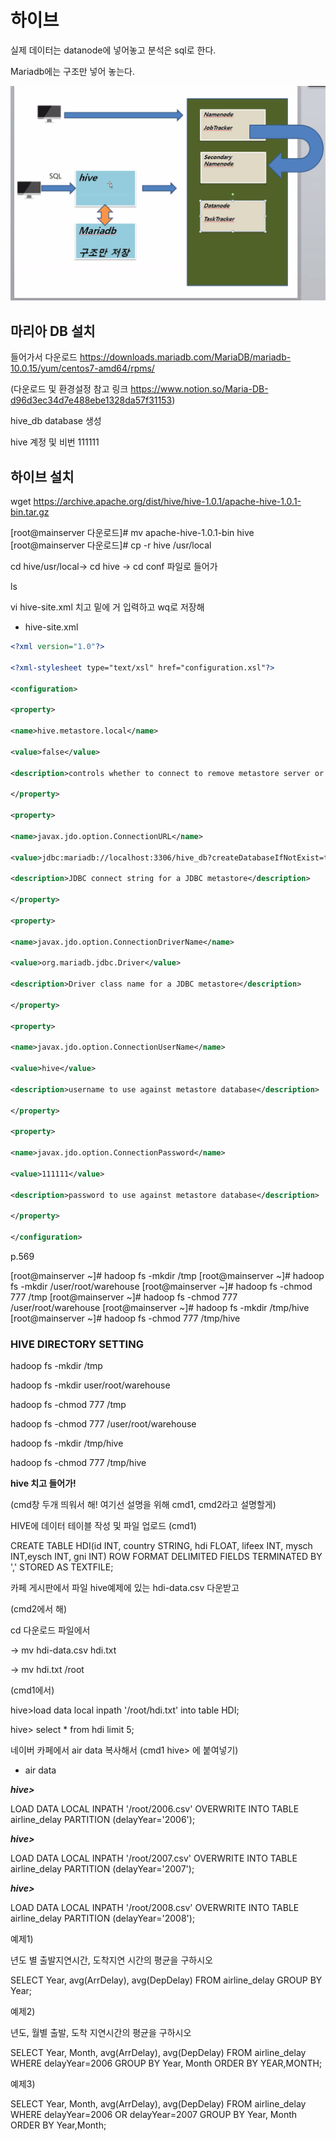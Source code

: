 # 하이브

실제 데이터는 datanode에 넣어놓고 분석은 sql로 한다.

Mariadb에는 구조만 넣어 놓는다.

![하이브](md-images/%ED%95%98%EC%9D%B4%EB%B8%8C.PNG)

## 마리아 DB 설치

들어가서 다운로드 https://downloads.mariadb.com/MariaDB/mariadb-10.0.15/yum/centos7-amd64/rpms/

(다운로드 및 환경설정 참고 링크 https://www.notion.so/Maria-DB-d96d3ec34d7e488ebe1328da57f31153)

hive_db database 생성

hive 계정 및 비번 111111

## 하이브 설치

wget https://archive.apache.org/dist/hive/hive-1.0.1/apache-hive-1.0.1-bin.tar.gz

[root@mainserver 다운로드]# mv apache-hive-1.0.1-bin hive [root@mainserver 다운로드]# cp -r hive /usr/local

cd hive/usr/local→ cd hive → cd conf 파일로 들어가

ls

vi hive-site.xml 치고 밑에 거 입력하고 wq로 저장해

- hive-site.xml

```xml
<?xml version="1.0"?>

<?xml-stylesheet type="text/xsl" href="configuration.xsl"?>

<configuration>

<property>

<name>hive.metastore.local</name>

<value>false</value>

<description>controls whether to connect to remove metastore server or open a new metastore server in Hive Client JVM</description>

</property>

<property>

<name>javax.jdo.option.ConnectionURL</name>

<value>jdbc:mariadb://localhost:3306/hive_db?createDatabaseIfNotExist=true</value>

<description>JDBC connect string for a JDBC metastore</description>

</property>

<property>

<name>javax.jdo.option.ConnectionDriverName</name>

<value>org.mariadb.jdbc.Driver</value>

<description>Driver class name for a JDBC metastore</description>

</property>

<property>

<name>javax.jdo.option.ConnectionUserName</name>

<value>hive</value>

<description>username to use against metastore database</description>

</property>

<property>

<name>javax.jdo.option.ConnectionPassword</name>

<value>111111</value>

<description>password to use against metastore database</description>

</property>

</configuration>
```

p.569

[root@mainserver ~]# hadoop fs -mkdir /tmp [root@mainserver ~]# hadoop fs -mkdir /user/root/warehouse [root@mainserver ~]# hadoop fs -chmod 777 /tmp [root@mainserver ~]# hadoop fs -chmod 777 /user/root/warehouse [root@mainserver ~]# hadoop fs -mkdir /tmp/hive [root@mainserver ~]# hadoop fs -chmod 777 /tmp/hive

### HIVE DIRECTORY SETTING

hadoop fs -mkdir /tmp

hadoop fs -mkdir user/root/warehouse

hadoop fs -chmod 777 /tmp

hadoop fs -chmod 777 /user/root/warehouse

hadoop fs -mkdir /tmp/hive

hadoop fs -chmod 777 /tmp/hive

**hive 치고 들어가!**

(cmd창 두개 띄워서 해! 여기선 설명을 위해 cmd1, cmd2라고 설명할게)

HIVE에 데이터 테이블 작성 및 파일 업로드 (cmd1)

CREATE TABLE HDI(id INT, country STRING, hdi FLOAT, lifeex INT, mysch INT,eysch INT, gni INT) ROW FORMAT DELIMITED FIELDS TERMINATED BY ',' STORED AS TEXTFILE;

카페 게시판에서 파일 hive예제에 있는 hdi-data.csv 다운받고

(cmd2에서 해)

cd 다운로드 파일에서

→ mv hdi-data.csv hdi.txt

→ mv hdi.txt /root

(cmd1에서)

hive>load data local inpath '/root/hdi.txt' into table HDI;

hive> select * from hdi limit 5;

네이버 카페에서 air data 복사해서 (cmd1 hive> 에 붙여넣기)

- air data

***hive>***

LOAD DATA LOCAL INPATH '/root/2006.csv' OVERWRITE INTO TABLE airline_delay PARTITION (delayYear='2006');

***hive>***

LOAD DATA LOCAL INPATH '/root/2007.csv' OVERWRITE INTO TABLE airline_delay PARTITION (delayYear='2007');

***hive>***

LOAD DATA LOCAL INPATH '/root/2008.csv' OVERWRITE INTO TABLE airline_delay PARTITION (delayYear='2008');

예제1)

년도 별 출발지연시간, 도착지연 시간의 평균을 구하시오

SELECT Year, avg(ArrDelay), avg(DepDelay) FROM airline_delay GROUP BY Year;

예제2)

년도, 월별 출발, 도착 지연시간의 평균을 구하시오

SELECT Year, Month, avg(ArrDelay), avg(DepDelay) FROM airline_delay WHERE delayYear=2006 GROUP BY Year, Month ORDER BY YEAR,MONTH;

예제3)

SELECT Year, Month, avg(ArrDelay), avg(DepDelay) FROM airline_delay WHERE delayYear=2006 OR delayYear=2007 GROUP BY Year, Month ORDER BY Year,Month;